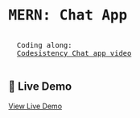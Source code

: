<pre>
  <h1>MERN: Chat App </h1>
  Coding along: 
  <a href="https://www.youtube.com/watch?v=ntKkVrQqBYY&t=15363s">Codesistency Chat app video</a>
  
</pre>

  ## 🔴 Live Demo
[View Live Demo](https://chat-app-h2d3.onrender.com/login)
